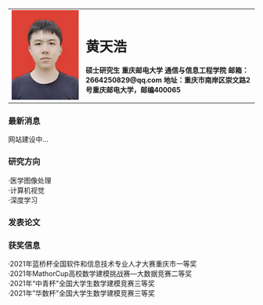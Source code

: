 <table border="0">
  <tr>
    <td width="30%">
      <img src="/hth.jpg" width="100%">
    </td>
    <td width="70%">
      <h1>黄天浩</h1>
      <b>硕士研究生</b>
      <b>重庆邮电大学 通信与信息工程学院</b>
      <b>邮箱：2664250829@qq.com</b>
      <b>地址：重庆市南岸区崇文路2号重庆邮电大学，邮编400065</b>
    </td>
  </tr>
</table>

### 最新消息
 网站建设中...  
 
### 研究方向
·医学图像处理  
·计算机视觉  
·深度学习  

### 发表论文

### 获奖信息
·2021年蓝桥杯全国软件和信息技术专业人才大赛重庆市一等奖  
·2021年MathorCup高校数学建模挑战赛—大数据竞赛二等奖  
·2021年“中青杯”全国大学生数学建模竞赛三等奖  
·2021年”华数杯”全国大学生数学建模竞赛三等奖  

